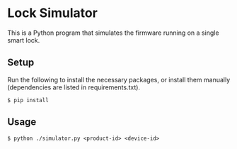 # Lock Simulator

This is a Python program that simulates the firmware running on a single smart lock. 

## Setup

Run the following to install the necessary packages, or install them manually (dependencies are listed in requirements.txt).

```
$ pip install
```

## Usage

```
$ python ./simulator.py <product-id> <device-id>
```
